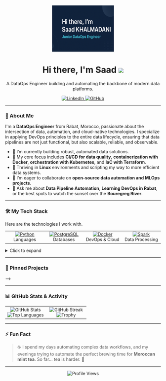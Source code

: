 <p align="center">
  <img src="https://github.com/SaadkhPy/SaadkhPy/blob/main/banner.png"  width="200" height="150" alt="Saad's Banner"/>
</p>

<div id="header" align="center">
  <h1>
    Hi there, I'm Saad 
    <img src="https://media.giphy.com/media/hvRJCLFzcasrR4ia7z/giphy.gif" width="30px"/>
  </h1>
  <p>A DataOps Engineer building and automating the backbone of modern data platforms.</p>
  
  <a href="https://www.linkedin.com/in/saad-khalmadani" target="_blank">
    <img src="https://img.shields.io/badge/LinkedIn-0077B5?style=for-the-badge&logo=linkedin&logoColor=white" alt="LinkedIn"/>
  </a>
  <a href="https://github.com/SaadkhPy" target="_blank">
    <img src="https://img.shields.io/badge/GitHub-181717?style=for-the-badge&logo=github&logoColor=white" alt="GitHub"/>
  </a>
</div>

---

### 🚀 About Me

I'm a **DataOps Engineer** from Rabat, Morocco, passionate about the intersection of data, automation, and cloud-native technologies. I specialize in applying DevOps principles to the entire data lifecycle, ensuring that data pipelines are not just functional, but also scalable, reliable, and observable.

- 🔭 I’m currently building robust, automated data solutions.
- 🌱 My core focus includes **CI/CD for data quality**, **containerization with Docker**, **orchestration with Kubernetes**, and **IaC with Terraform**.
- 🐧 Thriving in **Linux** environments and scripting my way to more efficient data systems.
- 🤝 I’m eager to collaborate on **open-source data automation and MLOps projects**.
- 💬 Ask me about **Data Pipeline Automation**, **Learning DevOps in Rabat**, or the best spots to watch the sunset over the **Bouregreg River**.

---

### 🛠️ My Tech Stack

Here are the technologies I work with.

<table align="center">
  <tr>
    <td align="center" width="120">
      <a href="#-languages">
        <img src="https://cdn.jsdelivr.net/gh/devicons/devicon/icons/python/python-original.svg" width="40" height="40" alt="Python" />
      </a>
      <br>Languages
    </td>
    <td align="center" width="120">
      <a href="#-databases">
        <img src="https://cdn.jsdelivr.net/gh/devicons/devicon/icons/postgresql/postgresql-original.svg" width="40" height="40" alt="PostgreSQL" />
      </a>
      <br>Databases
    </td>
    <td align="center" width="120">
      <a href="#-devops--cloud">
        <img src="https://cdn.jsdelivr.net/gh/devicons/devicon/icons/docker/docker-original.svg" width="40" height="40" alt="Docker" />
      </a>
      <br>DevOps & Cloud
    </td>
    <td align="center" width="120">
      <a href="#-data-processing">
        <img src="https://cdn.jsdelivr.net/gh/devicons/devicon/icons/apachespark/apachespark-original-wordmark.svg" width="40" height="40" alt="Spark" />
      </a>
      <br>Data Processing
    </td>
  </tr>
</table>

<details>
<summary>Click to expand</summary>
<br/>

<table>
  <tr>
    <td id="-languages"><strong>Languages</strong></td>
    <td>
      <img src="https://cdn.jsdelivr.net/gh/devicons/devicon/icons/python/python-original.svg" width="36" height="36" alt="Python" />
      <img src="https://cdn.jsdelivr.net/gh/devicons/devicon/icons/c/c-original.svg" width="36" height="36" alt="C" />
      <img src="https://cdn.jsdelivr.net/gh/devicons/devicon/icons/cplusplus/cplusplus-original.svg" width="36" height="36" alt="C++" />
      <img src="https://cdn.jsdelivr.net/gh/devicons/devicon/icons/java/java-original.svg" width="36" height="36" alt="Java" />
      <img src="https://cdn.jsdelivr.net/gh/devicons/devicon/icons/html5/html5-original.svg" width="36" height="36" alt="HTML5" />
      <img src="https://cdn.jsdelivr.net/gh/devicons/devicon/icons/css3/css3-original.svg" width="36" height="36" alt="CSS3" />
    </td>
  </tr>
  <tr>
    <td id="-databases"><strong>Databases</strong></td>
    <td>
      <img src="https://cdn.jsdelivr.net/gh/devicons/devicon/icons/postgresql/postgresql-original.svg" width="36" height="36" alt="PostgreSQL" />
      <img src="https://cdn.jsdelivr.net/gh/devicons/devicon/icons/mongodb/mongodb-original.svg" width="36" height="36" alt="MongoDB" />
    </td>
  </tr>
  <tr>
    <td id="-devops--cloud"><strong>DevOps & Cloud</strong></td>
    <td>
      <img src="https://cdn.jsdelivr.net/gh/devicons/devicon/icons/git/git-original.svg" width="36" height="36" alt="Git" />
      <img src="https://cdn.jsdelivr.net/gh/devicons/devicon/icons/linux/linux-original.svg" width="36" height="36" alt="Linux" />
      <img src="https://cdn.jsdelivr.net/gh/devicons/devicon/icons/docker/docker-original.svg" width="36" height="36" alt="Docker" />
      <img src="https://cdn.jsdelivr.net/gh/devicons/devicon/icons/kubernetes/kubernetes-plain.svg" width="36" height="36" alt="Kubernetes" />
      <img src="https://cdn.jsdelivr.net/gh/devicons/devicon/icons/terraform/terraform-original.svg" width="36" height="36" alt="Terraform" />
    </td>
  </tr>
  <tr>
    <td id="-data-processing"><strong>Data Processing</strong></td>
    <td>
      <img src="https://cdn.jsdelivr.net/gh/devicons/devicon/icons/apachekafka/apachekafka-original.svg" width="36" height="36" alt="Kafka" />
      <img src="https://cdn.jsdelivr.net/gh/devicons/devicon/icons/apachespark/apachespark-original-wordmark.svg" width="36" height="36" alt="Spark" />
      <img src="https://cdn.jsdelivr.net/npm/simple-icons@latest/icons/apachekylin.svg" width="36" height="36" alt="Kylin" style="background-color: white; border-radius: 5px;" />
    </td>
  </tr>
</table>
</details>

---

### 📌 Pinned Projects

-->

---

### 📊 GitHub Stats & Activity

<table align="center" >
  <tr border="none">
    <td width="50%" align="center">
      <img src="https://github-readme-stats.vercel.app/api?username=SaadkhPy&show_icons=true&theme=radical" alt="GitHub Stats"/>
      <br/>
      <img src="https://github-readme-stats.vercel.app/api/top-langs/?username=SaadkhPy&layout=compact&theme=radical" alt="Top Languages"/>
    </td>
    <td width="50%" align="center">
      <img src="https://streak-stats.demolab.com?user=SaadkhPy&theme=radical" alt="GitHub Streak"/>
      <br/>
      <img src="https://github-profile-trophy.vercel.app/?username=SaadkhPy&theme=radical&margin-w=15&margin-h=15" alt="Trophy"/>
    </td>
  </tr>
</table>

---

### ⚡ Fun Fact

> ☕ I spend my days automating complex data workflows, and my evenings trying to automate the perfect brewing time for **Moroccan mint tea**. 
> So far... tea is harder. 🍵

---

<div align="center">
  <img src="https://komarev.com/ghpvc/?username=SaadkhPy&label=Profile%20Views&color=0e75b6&style=flat" alt="Profile Views"/>
</div>
